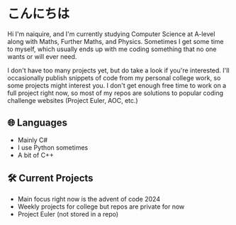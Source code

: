 # こんにちは
Hi I'm naiquire, and I'm currently studying Computer Science at A-level along with Maths, Further Maths, and Physics. Sometimes I get some time to myself, which usually ends up with me coding something that no one wants or will ever need.

I don't have too many projects yet, but do take a look if you're interested. I'll occasionally publish snippets of code from my personal college work, so some projects might interest you. I don't get enough free time to work on a full project right now, so most of my repos are solutions to popular coding challenge websites (Project Euler, AOC, etc.)

## 🌐 Languages
- Mainly C#
- I use Python sometimes
- A bit of C++

## 🛠️ Current Projects
- Main focus right now is the advent of code 2024
- Weekly projects for college but repos are private for now
- Project Euler (not stored in a repo)
